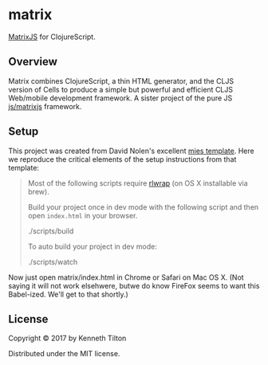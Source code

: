 # matrix

[MatrixJS](https://github.com/kennytilton/MatrixJS) for ClojureScript.

## Overview

Matrix combines ClojureScript, a thin HTML generator, and the CLJS version of Cells to produce a simple but powerful and efficient CLJS Web/mobile development framework. A sister project of the pure JS [js/matrixjs](https://github.com/kennytilton/MatrixJS/tree/master/js/matrixjs) framework.

## Setup 

This project was created from David Nolen's excellent [mies template](https://github.com/swannodette/mies). Here we reproduce the critical elements of the setup instructions from that template:

> Most of the following scripts require [rlwrap](http://utopia.knoware.nl/~hlub/uck/rlwrap/) (on OS X installable via brew).
>
> Build your project once in dev mode with the following script and then open `index.html` in your browser.
>
>    ./scripts/build
>
> To auto build your project in dev mode:
>
>    ./scripts/watch

Now just open matrix/index.html in Chrome or Safari on Mac OS X. (Not saying it will not work elsehwere, butwe do know FireFox seems to want this Babel-ized. We'll get to that shortly.)

## License

Copyright © 2017 by Kenneth Tilton

Distributed under the MIT license.
